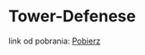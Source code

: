 # Tower-Defenese


link od pobrania: [Pobierz](https://www.dropbox.com/s/oicc188hq0wzz17/FinalBuild.exe?dl=0)
